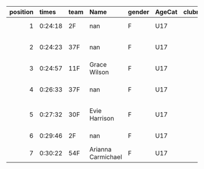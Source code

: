 |   position | times   | team   | Name               | gender   | AgeCat   |   clubnumber | Club name                  | Website                               |   finishPosition |
|-----------:|:--------|:-------|:-------------------|:---------|:---------|-------------:|:---------------------------|:--------------------------------------|-----------------:|
|          1 | 0:24:18 | 2F     | nan                | F        | U17      |            2 | Kilmarnock H&AC            | http://www.kilmarnockharriers.com/    |               13 |
|          2 | 0:24:23 | 37F    | nan                | F        | U17      |           37 | Law & District AAC         | http://www.lawaac.co.uk/              |               14 |
|          3 | 0:24:57 | 11F    | Grace Wilson       | F        | U17      |           11 | Airdrie Harriers           | http://airdrieharriers.org/           |               15 |
|          4 | 0:26:33 | 37F    | nan                | F        | U17      |           37 | Law & District AAC         | http://www.lawaac.co.uk/              |               16 |
|          5 | 0:27:32 | 30F    | Evie Harrison      | F        | U17      |           30 | Greenock Glenpark Harriers | https://greenockglenparkharriers.com/ |               17 |
|          6 | 0:29:46 | 2F     | nan                | F        | U17      |            2 | Kilmarnock H&AC            | http://www.kilmarnockharriers.com/    |               18 |
|          7 | 0:30:22 | 54F    | Arianna Carmichael | F        | U17      |           54 | VP-Glasgow                 | https://www.vp-glasgow.com            |               19 |